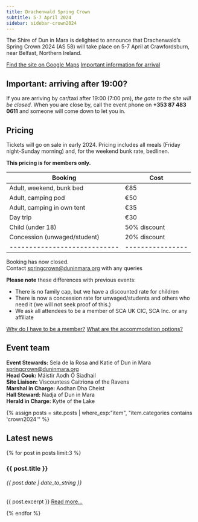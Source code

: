 ```yaml
---
title: Drachenwald Spring Crown
subtitle: 5-7 April 2024
sidebar: sidebar-crown2024
---
```


The Shire of Dun in Mara is delighted to announce that Drachenwald’s Spring Crown 2024
(AS 58) will take place on 5-7 April at Crawfordsburn, near Belfast, Northern Ireland.

<div class="text-center m-4">
  <a class="btn btn-primary shadow mx-2" href="https://goo.gl/maps/8uu821gQU5bRg1uf9"><i class="fas fa-map-marker-alt me-1"></i> Find the site on Google Maps</a>
  <a class="btn btn-danger shadow mx-2" href="{% link events/2024/crown/arrival.md %}"><i class="fas fa-car me-1"></i> Important information for arrival</a>
</div>

## Important: arriving after 19:00?

If you are arriving by car/taxi after 19:00 (7:00 pm), _the gate to the site will be closed._
When you are close by, call the event phone on **+353 87 483 0611** and someone will come down to
let you in.


<h2 class="mt-4">Pricing</h2>

Tickets will go on sale in early 2024. Pricing includes all meals (Friday night-Sunday morning) and,
for the weekend bunk rate, bedlinen.

**This pricing is for members only.**

|Booking                     |Cost            |
|----------------------------|----------------|
|Adult, weekend, bunk bed    |             €85|
|Adult, camping pod          |             €50|
|Adult, camping in own tent  |             €35|
|Day trip                    |             €30|
|Child (under 18)            |50% discount    |
|Concession (unwaged/student)|20% discount    |
|----------------------------|----------------|

<div class="text-center m-4">
  Booking has now closed.<br />
  Contact <a href="mailto:springcrown@duninmara.org">springcrown@duninmara.org</a> with any queries
</div>


**Please note** these differences with previous events:

- There is no family cap, but we have a discounted rate for children
- There is now a concession rate for unwaged/students and others who need it
  (we will not seek proof of this.)
- We ask all attendees to be a member of SCA UK CIC, SCA Inc. or any affiliate

<div class="text-center m-4">
<a href="{% post_url 2023-11-30-crown-pricing %}" class="btn btn-primary text-center m-1 shadow"><i class="fas fa-address-card me-1"></i> Why do I have to be a member?</a>
<a href="{% post_url 2023-11-30-crown-accom %}" class="btn btn-primary text-center m-1 shadow"><i class="fas fa-home me-1"></i> What are the accommodation options?</a>
</div>


<h2 class="mt-4">Event team</h2>

**Event Stewards:** Sela de la Rosa and Katie of Dun in Mara [springcrown@duninmara.org](mailto:springcrown@duninmara.org)  
**Head Cook:** Máistir Aodh Ó Siadhail  
**Site Liaison:** Viscountess Caitriona of the Ravens  
**Marshal in Charge:** Aodhan Dha Cheist  
**Hall Steward:** Nadja of Dun in Mara  
**Herald in Charge:** Kytte of the Lake


{% assign posts = site.posts | where_exp:"item", "item.categories contains 'crown2024'" %}

<h2 class="mt-4">Latest news</h2>

{% for post in posts limit:3 %}

<div class="mt-3">
  <h3>{{ post.title }}</h3>
  <h6 class="text-muted">{{ post.date | date_to_string }}</h6>
  <p>
    {{ post.excerpt }}
    <a href="{{ post.url }}" class="btn btn-outline-primary shadow">Read more...</a>
  </p>
</div>

{% endfor %}